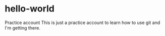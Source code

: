 # hello-world
Practice account
This is just a practice account to learn how to use git and I'm getting there.
